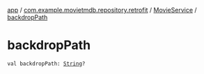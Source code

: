 [app](../../index.md) / [com.example.movietmdb.repository.retrofit](../index.md) / [MovieService](index.md) / [backdropPath](./backdrop-path.md)

# backdropPath

`val backdropPath: `[`String`](https://kotlinlang.org/api/latest/jvm/stdlib/kotlin/-string/index.html)`?`